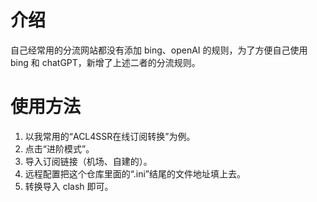 # 介绍
自己经常用的分流网站都没有添加 bing、openAI 的规则，为了方便自己使用 bing 和 chatGPT，新增了上述二者的分流规则。

# 使用方法
1. 以我常用的“ACL4SSR在线订阅转换”为例。
2. 点击“进阶模式”。
3. 导入订阅链接（机场、自建的）。
4. 远程配置把这个仓库里面的“.ini”结尾的文件地址填上去。
5. 转换导入 clash 即可。
